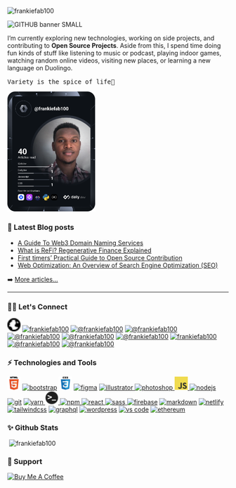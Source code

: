 <p align="left"> <img src="https://komarev.com/ghpvc/?username=frankiefab100&label=Profile%20views&color=0e75b6&style=flat" alt="frankiefab100" /> </p>

![GITHUB banner SMALL](https://user-images.githubusercontent.com/46662771/173787262-fe22d912-c99e-4ea3-94b7-6cbc78e8906a.jpg)

I’m currently exploring new technologies, working on side projects, and contributing to **Open Source Projects**.  Aside from this, I spend time doing fun kinds of stuff like listening to music or podcast, playing indoor games, watching random online videos, visiting new places, or learning a new language on Duolingo.

<samp>Variety is the spice of life💯</samp>

<a href="https://app.daily.dev/frankiefab100"><img src="https://github.com/frankiefab100/frankiefab100/blob/main/devcard.svg" width="200" alt="Franklin Ohaegbulam's Dev Card"/></a>

### 📒 Latest Blog posts

<!-- BLOG-POST-LIST:START -->
- [A Guide To Web3 Domain Naming Services](https://frankiefab.hashnode.dev/a-guide-to-web3-domain-naming-services)
- [What is ReFi? Regenerative Finance Explained](https://frankiefab.hashnode.dev/what-is-refi-regenerative-finance-explained)
- [First timers’ Practical Guide to Open Source Contribution](https://frankiefab.hashnode.dev/first-timers-practical-guide-to-open-source-contribution)
- [Web Optimization: An Overview of Search Engine Optimization &lpar;SEO&rpar;](https://frankiefab.hashnode.dev/web-optimization-an-overview-of-search-engine-optimization-seo)
<!-- BLOG-POST-LIST:END -->

➡️ [More articles...](https://frankiefab.hashnode.dev)

---

<h3 align="left">🤝🏻 Let's Connect</h3>
<p align="left">
 <a href="https://frankiefab.netlify.app" target="_blank"><img  src="https://raw.githubusercontent.com/iconic/open-iconic/master/svg/globe.svg" alt="frankiefab100 personal website" height="30" width="30" /></a>
<a href="https://twitter.com/frankiefab100" target="blank"><img  src="https://cdn.jsdelivr.net/npm/simple-icons@3.0.1/icons/twitter.svg" alt="frankiefab100" height="30" width="30" /></a>
<a href="https://linkedin.com/in/frankiefab100" target="blank"><img  src="https://cdn.jsdelivr.net/npm/simple-icons@3.0.1/icons/linkedin.svg" alt="@frankiefab100" height="30" width="30" /></a>
 <a href="https://dev.to/frankiefab100" target="blank"><img  src="https://cdn.jsdelivr.net/npm/simple-icons@3.0.1/icons/dev-dot-to.svg" alt="@frankiefab100" height="30" width="30" /></a>
 <a href="https://codepen.io/frankiefab100" target="blank"><img  src="https://cdn.jsdelivr.net/npm/simple-icons@3.0.1/icons/codepen.svg" alt="@frankiefab100" height="30" width="30" /></a>
<a href="https://instagram.com/frankiefab100" target="blank"><img  src="https://cdn.jsdelivr.net/npm/simple-icons@3.0.1/icons/instagram.svg" alt="@frankiefab100" height="30" width="30" /></a>
 <a href="https://facebook.com/frankiefab100" target="blank"><img  src="https://cdn.jsdelivr.net/npm/simple-icons@3.0.1/icons/facebook.svg" alt="@frankiefab100" height="30" width="30" /></a>
<a href="https://dribbble.com/frankiefab100" target="blank"><img  src="https://cdn.jsdelivr.net/npm/simple-icons@3.0.1/icons/dribbble.svg" alt="frankiefab100" height="30" width="30" /></a>
<a href="https://www.behance.net/frankiefab100" target="blank"><img  src="https://cdn.jsdelivr.net/npm/simple-icons@3.0.1/icons/behance.svg" alt="@frankiefab100" height="30" width="30" /></a>
<a href="https://medium.com/@frankiefab100" target="blank"><img  src="https://cdn.jsdelivr.net/npm/simple-icons@3.0.1/icons/medium.svg" alt="@frankiefab100" height="30" width="30" /></a>
</p>

<h3 align="left">⚡ Technologies and Tools</h3>
<p align="left"> <a href="https://developer.mozilla.org/en-US/docs/Learn/Getting_started_with_the_web/HTML_basics" target="_blank"> <img src="https://raw.githubusercontent.com/github/explore/80688e429a7d4ef2fca1e82350fe8e3517d3494d/topics/html/html.png" alt="html5" width="30" height="30"/></a> <a href="https://getbootstrap.com" target="_blank"> <img src="https://www.vectorlogo.zone/logos/getbootstrap/getbootstrap-icon.svg" alt="bootstrap" width="30" height="30"/></a>  <a href="https://developer.mozilla.org/en-US/docs/Web/CSS" target="_blank"><img src="https://raw.githubusercontent.com/github/explore/80688e429a7d4ef2fca1e82350fe8e3517d3494d/topics/css/css.png" alt="css3" width="30" height="30"/></a> <a href="https://www.figma.com/" target="_blank"> <img src="https://www.vectorlogo.zone/logos/figma/figma-icon.svg" alt="figma" width="30" height="30" /></a> <a href="https://www.adobe.com/in/products/illustrator.html" target="_blank"> <img src="https://www.vectorlogo.zone/logos/adobe_illustrator/adobe_illustrator-icon.svg" alt="illustrator" width="30" height="30"/> </a>
 <a href="https://www.photoshop.com/en" target="_blank"> <img src="https://cdn.jsdelivr.net/gh/devicons/devicon/icons/photoshop/photoshop-plain.svg" alt="photoshop" width="30" height="30"/> </a>
 <a href="https://developer.mozilla.org/en-US/docs/Web/JavaScript" target="_blank"> <img src="https://raw.githubusercontent.com/github/explore/80688e429a7d4ef2fca1e82350fe8e3517d3494d/topics/javascript/javascript.png" alt="javascript" width="30" height="30"/> </a>
<a href="https://nodejs.org" target="_blank"> <img src="https://www.vectorlogo.zone/logos/nodejs/nodejs-icon.svg" alt="nodejs" width="30" height="30"/> </a>
<a href="https://git-scm.com/" target="_blank"> <img src="https://www.vectorlogo.zone/logos/git-scm/git-scm-icon.svg" alt="git" width="30" height="30"/></a>
 <a href="https://www.yarnpkg.com" target="_blank"> <img src="https://cdn.jsdelivr.net/gh/devicons/devicon/icons/yarn/yarn-original.svg" alt="yarn" width="30" height="30"/>
<a href="https://hyper.is" target="_blank"> <img src="https://raw.githubusercontent.com/github/explore/80688e429a7d4ef2fca1e82350fe8e3517d3494d/topics/terminal/terminal.png" alt="terminal" width="30" height="30"/> </a>  <a href="https://www.npmjs.com" target="_blank"> <img src="https://cdn.jsdelivr.net/gh/devicons/devicon/icons/npm/npm-original-wordmark.svg" alt="npm" width="30" height="30"/> </a>
 <a href="https://reactjs.org/" target="_blank"> <img src="https://www.vectorlogo.zone/logos/reactjs/reactjs-icon.svg" alt="react" width="30" height="30"/> </a> <a href="https://sass-lang.com" target="_blank"> <img src="https://www.vectorlogo.zone/logos/sass-lang/sass-lang-icon.svg" alt="sass" width="30" height="30"/> </a> 
 <a href="https://firebase.google.com/" target="_blank"><img src="https://www.vectorlogo.zone/logos/firebase/firebase-icon.svg" alt="firebase" width="30" height="30"/></a>
 <a href="https://www.markdownguide.org" target="_blank"><img src="https://upload.wikimedia.org/wikipedia/commons/thumb/4/48/Markdown-mark.svg/1200px-Markdown-mark.svg.png" alt="markdown" width="30" height="30"/></a>
 <a href="https://www.netlify.com" target="_blank"><img src="https://www.vectorlogo.zone/logos/netlify/netlify-icon.svg" alt="netlify" width="30" height="30"/></a>
 <a href="https://www.tailwindcss.com" target="_blank"><img src="https://www.vectorlogo.zone/logos/tailwindcss/tailwindcss-icon.svg" alt="tailwindcss" width="30" height="30"/></a>
 <a href="https://graphql.org" target="_blank"><img src="https://www.vectorlogo.zone/logos/graphql/graphql-icon.svg" alt="graphql" width="30" height="30"/></a>
 <a href="https://wordpress.org" target="_blank"><img src="https://www.vectorlogo.zone/logos/wordpress/wordpress-icon.svg" alt="wordpress" width="30" height="30"/></a> <a href="https://code.visualstudio.com" target="_blank"><img src="https://www.vectorlogo.zone/logos/visualstudio_code/visualstudio_code-icon.svg" alt="vs code" width="30" height="30"/></a>
  <a href="https://ethereum.org" target="_blank"><img src="https://www.vectorlogo.zone/logos/ethereum/ethereum-icon.svg" alt="ethereum" width="30" height="30"/></a>
</p>

<h3 align="left">✨ Github Stats</h3>
<p>&nbsp;<img src="https://github-readme-stats.vercel.app/api?username=frankiefab100&show_icons=true" alt="frankiefab100" /></p>

<h3 align="left">🌱 Support</h3>
<a href="https://www.buymeacoffee.com/frankiefab100" target="_blank"><img src="https://cdn.buymeacoffee.com/buttons/default-orange.png" alt="Buy Me A Coffee" height="41" width="174"></a>
